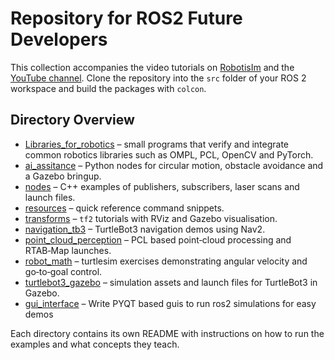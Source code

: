 # Repository for ROS2 Future Developers

This collection accompanies the video tutorials on [RobotisIm](https://robotisim.com/) and the [YouTube channel](https://www.youtube.com/channel/UC-QzGbqufzwncwPQlOJfUXw).  Clone the repository into the `src` folder of your ROS 2 workspace and build the packages with `colcon`.

## Directory Overview

- [Libraries_for_robotics](Libraries_for_robotics/README.md) – small programs that verify and integrate common robotics libraries such as OMPL, PCL, OpenCV and PyTorch.
- [ai_assitance](ai_assitance/README.md) – Python nodes for circular motion, obstacle avoidance and a Gazebo bringup.
- [nodes](nodes/README.md) – C++ examples of publishers, subscribers, laser scans and launch files.
- [resources](resources/README.md) – quick reference command snippets.
- [transforms](transforms/README.md) – `tf2` tutorials with RViz and Gazebo visualisation.
- [navigation_tb3](navigation_tb3/README.md) – TurtleBot3 navigation demos using Nav2.
- [point_cloud_perception](point_cloud_perception/README.md) – PCL based point‑cloud processing and RTAB‑Map launches.
- [robot_math](robot_math/README.md) – turtlesim exercises demonstrating angular velocity and go‑to‑goal control.
- [turtlebot3_gazebo](turtlebot3_gazebo/README.md) – simulation assets and launch files for TurtleBot3 in Gazebo.
- [gui_interface](gui_interface/README.md) – Write PYQT based guis to run ros2 simulations for easy demos

Each directory contains its own README with instructions on how to run the examples and what concepts they teach.
